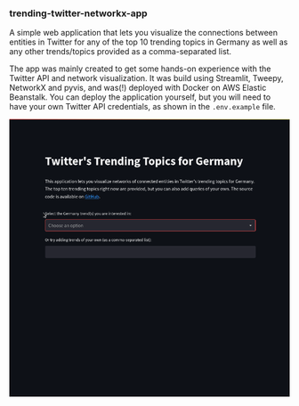 ### trending-twitter-networkx-app

A simple web application that lets you visualize the connections between
entities in Twitter for any of the top 10 trending topics in Germany as well as
any other trends/topics provided as a comma-separated list.

The app was mainly created to get some hands-on experience with the Twitter API
and network visualization. It was build using Streamlit, Tweepy, NetworkX and
pyvis, and was(!) deployed with Docker on AWS Elastic Beanstalk. You can deploy
the application yourself, but you will need to have your own Twitter API
credentials, as shown in the `.env.example` file.

![Demo Animation](assets/demo.gif)
